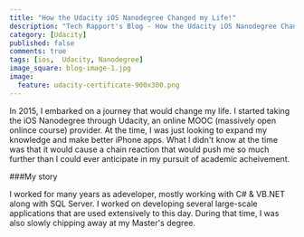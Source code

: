 ```yaml
---
title: "How the Udacity iOS Nanodegree Changed my Life!"
description: "Tech Rapport's Blog - How the Udacity iOS Nanodegree Changed my Life"
category: [Udacity]
published: false
comments: true
tags: [ios,  Udacity, Nanodegree]
image_square: blog-image-1.jpg
image: 
  feature: udacity-certificate-900x300.png
---
```


In 2015, I embarked on a journey that would change my life.  I started taking the iOS Nanodegree through Udacity, an online MOOC (massively open onlince course) provider.  At the time, I was just looking to expand my knowledge and make better iPhone apps.  What I didn't know at the time was that it would cause a chain reaction that would push me so much further than I could ever anticipate in my pursuit of academic acheivement.

###My story

I worked for many years as adeveloper, mostly working with C# & VB.NET along with SQL Server.  I worked on developing several large-scale applications that are used extensively to this day.  During that time, I was also slowly chipping away at my Master's degree.

